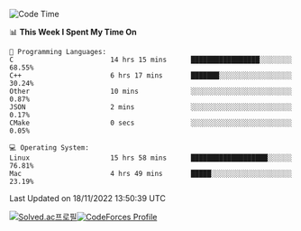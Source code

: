 
<!--START_SECTION:waka-->
![Code Time](http://img.shields.io/badge/Code%20Time-2%2C117%20hrs%2050%20mins-blue)

📊 **This Week I Spent My Time On** 

```text
💬 Programming Languages: 
C                        14 hrs 15 mins      █████████████████░░░░░░░░   68.55% 
C++                      6 hrs 17 mins       ███████░░░░░░░░░░░░░░░░░░   30.24% 
Other                    10 mins             ░░░░░░░░░░░░░░░░░░░░░░░░░   0.87% 
JSON                     2 mins              ░░░░░░░░░░░░░░░░░░░░░░░░░   0.17% 
CMake                    0 secs              ░░░░░░░░░░░░░░░░░░░░░░░░░   0.05%

💻 Operating System: 
Linux                    15 hrs 58 mins      ███████████████████░░░░░░   76.81% 
Mac                      4 hrs 49 mins       █████░░░░░░░░░░░░░░░░░░░░   23.19%

```


 Last Updated on 18/11/2022 13:50:39 UTC
<!--END_SECTION:waka-->
[![Solved.ac프로필](http://mazassumnida.wtf/api/generate_badge?boj=hckim96)](https://solved.ac/hckim96)[![CodeForces Profile](https://cf.leed.at?id=hckim96)](https://codeforces.com/profile/hckim96)
